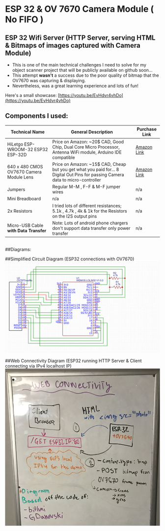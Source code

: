 # ESP 32 & OV 7670 Camera Module ( No FIFO )
## ESP 32 Wifi Server (HTTP Server, serving HTML & Bitmaps of images captured with Camera Module)

- This is one of the main technical challenges I need to solve for my object scanner project that will be publicly available on github soon...
- This attempt **wasn't** a success due to the poor quality of bitmap that the OV7670 was capturing & displaying.
- Nevertheless, was a great learning experience and lots of fun!

Here's a small showcase:
[https://youtu.be/EvHdvr4vhDo](https://youtu.be/EvHdvr4vhDo)


## Components I used:
| Technical Name | General Description | Purchase Link |
| ----------- | ----------- |----------- |
| HiLetgo ESP-WROOM-32 ESP32 ESP-32D | Price on Amazon: ~20$ CAD, Good Chip, Dual Core Micro Processor, Antenna WiFi module, Arduino IDE compatible| [Amazon Link](https://www.amazon.ca/gp/product/B0718T232Z/ref=ppx_yo_dt_b_asin_image_o04_s00?ie=UTF8&psc=1)| 
| 640 x 480 CMOS OV7670 Camera Module Lens |Price on Amazon: ~15$ CAD, Cheap but you get what you paid for... 8 Digital Out Pins for passing Camera data to micro-controller| [Amazon Link](https://www.amazon.ca/gp/product/B008D8PMA4/ref=ppx_yo_dt_b_search_asin_image?ie=UTF8&psc=1)|
| Jumpers | Regular M-M , F-F & M-F jumper wires | n/a |
| Mini Breadboard | n/a | n/a |
| 2x Resistors | I tried lots of different resistances; 5.1k , 4.7k , 4k & 1k for the Resistors on the I2S output pins | n/a |
| Micro-USB Cable **with Data Transfer** | Note: Lots of android phone chargers don't support data transfer only power transfer | n/a |
<br/>
##Diagrams:

##Simplified Circuit Diagram (ESP32 connections with OV7670)
![Simplified Circuit Diagram](./Simplified_ESP32_OV_7670_No_Fifo.png)

##Web Connectivity Diagram (ESP32 running HTTP Server & Client connecting via IPv4 localhost IP)
![Web Connectivity](./Web_connectivity_diagram.png)
